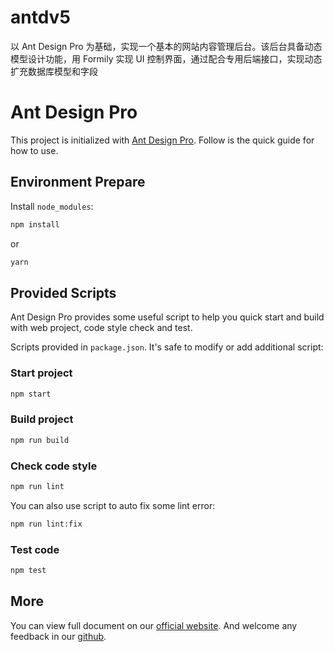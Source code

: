 <!--
 * @Author: sheri
 * @Date: 2022-07-13 10:48:52
 * @LastEditors: sheri
 * @LastEditTime: 2022-07-13 10:49:39
-->

# antdv5

以 Ant Design Pro 为基础，实现一个基本的网站内容管理后台。该后台具备动态模型设计功能，用 Formily 实现 UI 控制界面，通过配合专用后端接口，实现动态扩充数据库模型和字段

# Ant Design Pro

This project is initialized with [Ant Design Pro](https://pro.ant.design). Follow is the quick guide for how to use.

## Environment Prepare

Install `node_modules`:

```bash
npm install
```

or

```bash
yarn
```

## Provided Scripts

Ant Design Pro provides some useful script to help you quick start and build with web project, code style check and test.

Scripts provided in `package.json`. It's safe to modify or add additional script:

### Start project

```bash
npm start
```

### Build project

```bash
npm run build
```

### Check code style

```bash
npm run lint
```

You can also use script to auto fix some lint error:

```bash
npm run lint:fix
```

### Test code

```bash
npm test
```

## More

You can view full document on our [official website](https://pro.ant.design). And welcome any feedback in our [github](https://github.com/ant-design/ant-design-pro).
